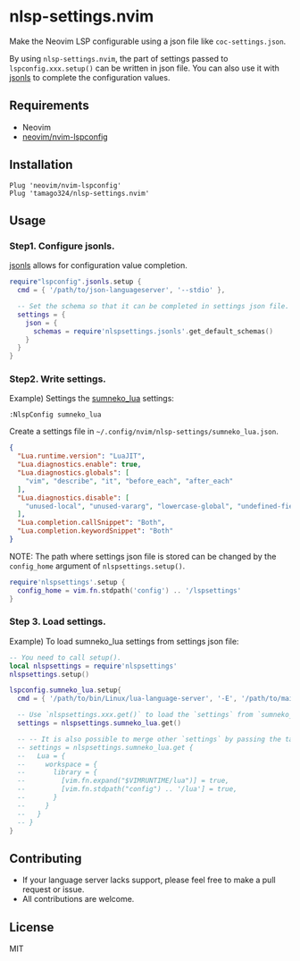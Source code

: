 # nlsp-settings.nvim

Make the Neovim LSP configurable using a json file like `coc-settings.json`.


By using `nlsp-settings.nvim`, the part of settings passed to `lspconfig.xxx.setup()` can be written in json file.
You can also use it with [jsonls](https://github.com/vscode-langservers/vscode-json-languageserver) to complete the configuration values.


## Requirements

* Neovim
* [neovim/nvim-lspconfig](https://github.com/neovim/nvim-lspconfig/)



## Installation

```vim
Plug 'neovim/nvim-lspconfig'
Plug 'tamago324/nlsp-settings.nvim'
```


## Usage


### Step1. Configure jsonls.

[jsonls](https://github.com/vscode-langservers/vscode-json-languageserver) allows for configuration value completion.  

```lua
require"lspconfig".jsonls.setup {
  cmd = { '/path/to/json-languageserver', '--stdio' },

  -- Set the schema so that it can be completed in settings json file.
  settings = {
    json = {
      schemas = require'nlspsettings.jsonls'.get_default_schemas()
    }
  }
}
```


### Step2. Write settings.

Example) Settings the [sumneko_lua](https://github.com/sumneko/lua-language-server) settings:

`:NlspConfig sumneko_lua`

Create a settings file in `~/.config/nvim/nlsp-settings/sumneko_lua.json`.

```json
{
  "Lua.runtime.version": "LuaJIT",
  "Lua.diagnostics.enable": true,
  "Lua.diagnostics.globals": [
    "vim", "describe", "it", "before_each", "after_each"
  ],
  "Lua.diagnostics.disable": [
    "unused-local", "unused-vararg", "lowercase-global", "undefined-field"
  ],
  "Lua.completion.callSnippet": "Both",
  "Lua.completion.keywordSnippet": "Both"
}
```

NOTE: The path where settings json file is stored can be changed by the `config_home` argument of `nlspsettings.setup()`.


```lua
require'nlspsettings'.setup {
  config_home = vim.fn.stdpath('config') .. '/lspsettings'
}
```


### Step 3. Load settings.

Example) To load sumneko_lua settings from settings json file:

```lua
-- You need to call setup().
local nlspsettings = require'nlspsettings'
nlspsettings.setup()

lspconfig.sumneko_lua.setup{
  cmd = { '/path/to/bin/Linux/lua-language-server', '-E', '/path/to/main.lua', },

  -- Use `nlspsettings.xxx.get()` to load the `settings` from `sumneko_lua.json`
  settings = nlspsettings.sumneko_lua.get()

  -- -- It is also possible to merge other `settings` by passing the table.
  -- settings = nlspsettings.sumneko_lua.get {
  --   Lua = {
  --     workspace = {
  --       library = {
  --         [vim.fn.expand("$VIMRUNTIME/lua")] = true,
  --         [vim.fn.stdpath("config") .. '/lua'] = true,
  --       }
  --     }
  --   }
  -- }
}
```


## Contributing

* If your language server lacks support, please feel free to make a pull request or issue.
* All contributions are welcome.


## License

MIT
